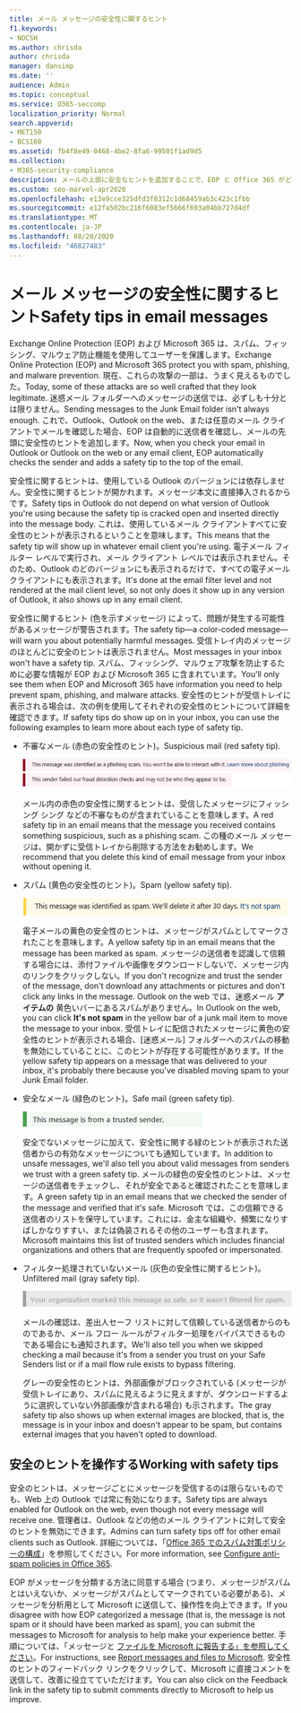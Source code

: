 ```yaml
---
title: メール メッセージの安全性に関するヒント
f1.keywords:
- NOCSH
ms.author: chrisda
author: chrisda
manager: dansimp
ms.date: ''
audience: Admin
ms.topic: conceptual
ms.service: O365-seccomp
localization_priority: Normal
search.appverid:
- MET150
- BCS160
ms.assetid: fb4f8e49-0468-4be2-8fa6-99501f1ad9d5
ms.collection:
- M365-security-compliance
description: メールの上部に安全なヒントを追加することで、EOP と Office 365 がどのようにスパム、フィッシング、マルウェア防止機能を使用してユーザーを保護しているかについて説明します。
ms.custom: seo-marvel-apr2020
ms.openlocfilehash: e13e9cce325dfd3f8312c1d68459ab3c423c1fbb
ms.sourcegitcommit: e12fa502bc216f6083ef5666f693a04bb727d4df
ms.translationtype: MT
ms.contentlocale: ja-JP
ms.lasthandoff: 08/20/2020
ms.locfileid: "46827483"
---
```

# <a name="safety-tips-in-email-messages"></a><span data-ttu-id="f99d1-103">メール メッセージの安全性に関するヒント</span><span class="sxs-lookup"><span data-stu-id="f99d1-103">Safety tips in email messages</span></span>

<span data-ttu-id="f99d1-104">Exchange Online Protection (EOP) および Microsoft 365 は、スパム、フィッシング、マルウェア防止機能を使用してユーザーを保護します。</span><span class="sxs-lookup"><span data-stu-id="f99d1-104">Exchange Online Protection (EOP) and Microsoft 365 protect you with spam, phishing, and malware prevention.</span></span> <span data-ttu-id="f99d1-105">現在、これらの攻撃の一部は、うまく見えるものでした。</span><span class="sxs-lookup"><span data-stu-id="f99d1-105">Today, some of these attacks are so well crafted that they look legitimate.</span></span> <span data-ttu-id="f99d1-106">迷惑メール フォルダーへのメッセージの送信では、必ずしも十分とは限りません。</span><span class="sxs-lookup"><span data-stu-id="f99d1-106">Sending messages to the Junk Email folder isn't always enough.</span></span> <span data-ttu-id="f99d1-107">これで、Outlook、Outlook on the web、または任意のメール クライアントでメールを確認した場合、EOP は自動的に送信者を確認し、メールの先頭に安全性のヒントを追加します。</span><span class="sxs-lookup"><span data-stu-id="f99d1-107">Now, when you check your email in Outlook or Outlook on the web or any email client, EOP automatically checks the sender and adds a safety tip to the top of the email.</span></span>

<span data-ttu-id="f99d1-108">安全性に関するヒントは、使用している Outlook のバージョンには依存しません。安全性に関するヒントが開かれます。メッセージ本文に直接挿入されるからです。</span><span class="sxs-lookup"><span data-stu-id="f99d1-108">Safety tips in Outlook do not depend on what version of Outlook you're using because the safety tip is cracked open and inserted directly into the message body.</span></span> <span data-ttu-id="f99d1-109">これは、使用しているメール クライアントすべてに安全性のヒントが表示されるということを意味します。</span><span class="sxs-lookup"><span data-stu-id="f99d1-109">This means that the safety tip will show up in whatever email client you're using.</span></span> <span data-ttu-id="f99d1-110">電子メール フィルター レベルで実行され、メール クライアント レベルでは表示されません。そのため、Outlook のどのバージョンにも表示されるだけで、すべての電子メール クライアントにも表示されます。</span><span class="sxs-lookup"><span data-stu-id="f99d1-110">It's done at the email filter level and not rendered at the mail client level, so not only does it show up in any version of Outlook, it also shows up in any email client.</span></span>

<span data-ttu-id="f99d1-111">安全性に関するヒント (色を示すメッセージ) によって、問題が発生する可能性があるメッセージが警告されます。</span><span class="sxs-lookup"><span data-stu-id="f99d1-111">The safety tip—a color-coded message—will warn you about potentially harmful messages.</span></span> <span data-ttu-id="f99d1-112">受信トレイ内のメッセージのほとんどに安全のヒントは表示されません。</span><span class="sxs-lookup"><span data-stu-id="f99d1-112">Most messages in your inbox won't have a safety tip.</span></span> <span data-ttu-id="f99d1-113">スパム、フィッシング、マルウェア攻撃を防止するために必要な情報が EOP および Microsoft 365 に含まれています。</span><span class="sxs-lookup"><span data-stu-id="f99d1-113">You'll only see them when EOP and Microsoft 365 have information you need to help prevent spam, phishing, and malware attacks.</span></span> <span data-ttu-id="f99d1-114">安全性のヒントが受信トレイに表示される場合は、次の例を使用してそれぞれの安全性のヒントについて詳細を確認できます。</span><span class="sxs-lookup"><span data-stu-id="f99d1-114">If safety tips do show up on in your inbox, you can use the following examples to learn more about each type of safety tip.</span></span>

- <span data-ttu-id="f99d1-115">不審なメール (赤色の安全性のヒント)。</span><span class="sxs-lookup"><span data-stu-id="f99d1-115">Suspicious mail (red safety tip).</span></span>

    ![赤色の安全性に関するヒントを示すスクリーンショット。](../../media/5078a0be-e556-44a1-b169-09d780d26898.png)

    <span data-ttu-id="f99d1-117">メール内の赤色の安全性に関するヒントは、受信したメッセージにフィッシング シング などの不審なものが含まれていることを意味します。</span><span class="sxs-lookup"><span data-stu-id="f99d1-117">A red safety tip in an email means that the message you received contains something suspicious, such as a phishing scam.</span></span> <span data-ttu-id="f99d1-118">この種のメール メッセージは、開かずに受信トレイから削除する方法をお勧めします。</span><span class="sxs-lookup"><span data-stu-id="f99d1-118">We recommend that you delete this kind of email message from your inbox without opening it.</span></span>

- <span data-ttu-id="f99d1-119">スパム (黄色の安全性のヒント)。</span><span class="sxs-lookup"><span data-stu-id="f99d1-119">Spam (yellow safety tip).</span></span>

    ![黄色の安全性に関するヒントを示すスクリーンショット。](../../media/793c9265-ea44-48fd-a98f-804fadd4163b.png)

    <span data-ttu-id="f99d1-121">電子メールの黄色の安全性のヒントは、メッセージがスパムとしてマークされたことを意味します。</span><span class="sxs-lookup"><span data-stu-id="f99d1-121">A yellow safety tip in an email means that the message has been marked as spam.</span></span> <span data-ttu-id="f99d1-122">メッセージの送信者を認識して信頼する場合には、添付ファイルや画像をダウンロードしないで、メッセージ内のリンクをクリックしない。</span><span class="sxs-lookup"><span data-stu-id="f99d1-122">If you don't recognize and trust the sender of the message, don't download any attachments or pictures and don't click any links in the message.</span></span> <span data-ttu-id="f99d1-123">Outlook on the web では、迷惑メール **アイテムの** 黄色いバーにあるスパムがありません。</span><span class="sxs-lookup"><span data-stu-id="f99d1-123">In Outlook on the web, you can click **It's not spam** in the yellow bar of a junk mail item to move the message to your inbox.</span></span> <span data-ttu-id="f99d1-124">受信トレイに配信されたメッセージに黄色の安全性のヒントが表示される場合、[迷惑メール] フォルダーへのスパムの移動を無効にしていることに、このヒントが存在する可能性があります。</span><span class="sxs-lookup"><span data-stu-id="f99d1-124">If the yellow safety tip appears on a message that was delivered to your inbox, it's probably there because you've disabled moving spam to your Junk Email folder.</span></span>

- <span data-ttu-id="f99d1-125">安全なメール (緑色のヒント)。</span><span class="sxs-lookup"><span data-stu-id="f99d1-125">Safe mail (green safety tip).</span></span>

    ![緑色の安全性に関するヒントを示すスクリーンショット。](../../media/acbc11d0-f626-4848-9fbf-66eeeda3f803.png)

    <span data-ttu-id="f99d1-127">安全でないメッセージに加えて、安全性に関する緑のヒントが表示された送信者からの有効なメッセージについても通知しています。</span><span class="sxs-lookup"><span data-stu-id="f99d1-127">In addition to unsafe messages, we'll also tell you about valid messages from senders we trust with a green safety tip.</span></span> <span data-ttu-id="f99d1-128">メールの緑色の安全性のヒントは、メッセージの送信者をチェックし、それが安全であると確認されたことを意味します。</span><span class="sxs-lookup"><span data-stu-id="f99d1-128">A green safety tip in an email means that we checked the sender of the message and verified that it's safe.</span></span> <span data-ttu-id="f99d1-129">Microsoft では、この信頼できる送信者のリストを保守しています。これには、金主な組織や、頻繁になりすばしかなりすすい、または偽装されるその他のユーザーも含まれます。</span><span class="sxs-lookup"><span data-stu-id="f99d1-129">Microsoft maintains this list of trusted senders which includes financial organizations and others that are frequently spoofed or impersonated.</span></span>

- <span data-ttu-id="f99d1-130">フィルター処理されていないメール (灰色の安全性に関するヒント)。</span><span class="sxs-lookup"><span data-stu-id="f99d1-130">Unfiltered mail (gray safety tip).</span></span>

    ![灰色の安全性のヒントを示すスクリーンショット。](../../media/c4d0cf8f-08e9-4c84-beee-1d9e0b022e0a.png)

    <span data-ttu-id="f99d1-132">メールの確認は、差出人セーフ リストに対して信頼している送信者からのものであるか、メール フロー ルールがフィルター処理をバイパスできるものである場合にも通知されます。</span><span class="sxs-lookup"><span data-stu-id="f99d1-132">We'll also tell you when we skipped checking a mail because it's from a sender you trust on your Safe Senders list or if a mail flow rule exists to bypass filtering.</span></span>

    <span data-ttu-id="f99d1-133">グレーの安全性のヒントは、外部画像がブロックされている (メッセージが受信トレイにあり、スパムに見えるように見えますが、ダウンロードするように選択していない外部画像が含まれる場合) も示されます。</span><span class="sxs-lookup"><span data-stu-id="f99d1-133">The gray safety tip also shows up when external images are blocked, that is, the message is in your inbox and doesn't appear to be spam, but contains external images that you haven't opted to download.</span></span>

## <a name="working-with-safety-tips"></a><span data-ttu-id="f99d1-134">安全のヒントを操作する</span><span class="sxs-lookup"><span data-stu-id="f99d1-134">Working with safety tips</span></span>

<span data-ttu-id="f99d1-135">安全のヒントは、メッセージごとにメッセージを受信するのは限らないものでも、Web 上の Outlook では常に有効になります。</span><span class="sxs-lookup"><span data-stu-id="f99d1-135">Safety tips are always enabled for Outlook on the web, even though not every message will receive one.</span></span> <span data-ttu-id="f99d1-136">管理者は、Outlook などの他のメール クライアントに対して安全のヒントを無効にできます。</span><span class="sxs-lookup"><span data-stu-id="f99d1-136">Admins can turn safety tips off for other email clients such as Outlook.</span></span> <span data-ttu-id="f99d1-137">詳細については、「[Office 365 でのスパム対策ポリシーの構成](configure-your-spam-filter-policies.md)」を参照してください。</span><span class="sxs-lookup"><span data-stu-id="f99d1-137">For more information, see [Configure anti-spam policies in Office 365](configure-your-spam-filter-policies.md).</span></span>

<span data-ttu-id="f99d1-138">EOP がメッセージを分類する方法に同意する場合 (つまり、メッセージがスパムとはいえないか、メッセージがスパムとしてマークされている必要がある)、メッセージを分析用として Microsoft に送信して、操作性を向上できます。</span><span class="sxs-lookup"><span data-stu-id="f99d1-138">If you disagree with how EOP categorized a message (that is, the message is not spam or it should have been marked as spam), you can submit the messages to Microsoft for analysis to help make your experience better.</span></span> <span data-ttu-id="f99d1-139">手順については、「メッセージと [ファイルを Microsoft に報告する」を参照してください](report-junk-email-messages-to-microsoft.md)。</span><span class="sxs-lookup"><span data-stu-id="f99d1-139">For instructions, see [Report messages and files to Microsoft](report-junk-email-messages-to-microsoft.md).</span></span> <span data-ttu-id="f99d1-140">安全性のヒントのフィードバック リンクをクリックして、Microsoft に直接コメントを送信して、改善に役立てていただけます。</span><span class="sxs-lookup"><span data-stu-id="f99d1-140">You can also click on the Feedback link in the safety tip to submit comments directly to Microsoft to help us improve.</span></span>
